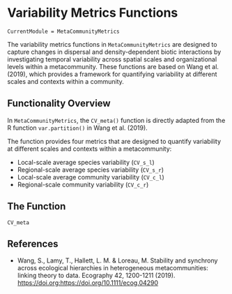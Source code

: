 # Variability Metrics Functions
```@meta
CurrentModule = MetaCommunityMetrics
```

The variability metrics functions in `MetaCommunityMetrics` are designed to capture changes in dispersal and density-dependent biotic interactions by investigating temporal variability across spatial scales and organizational levels within a metacommunity. These functions are based on Wang et al. (2019), which provides a framework for quantifying variability at different scales and contexts within a community.

## Functionality Overview
In `MetaCommunityMetrics`, the `CV_meta()` function is directly adapted from the R function `var.partition()` in Wang et al. (2019).

The function provides four metrics that are designed to quantify variability at different scales and contexts within a metacommunity:
- Local-scale average species variability (`CV_s_l`)
- Regional-scale average species variability (`CV_s_r`)
- Local-scale average community variability (`CV_c_l`)
- Regional-scale community variability (`CV_c_r`)

## The Function
```@docs
CV_meta
```

## References
- Wang, S., Lamy, T., Hallett, L. M. & Loreau, M. Stability and synchrony across ecological hierarchies in heterogeneous metacommunities: linking theory to data. Ecography 42, 1200-1211 (2019). https://doi.org:https://doi.org/10.1111/ecog.04290

